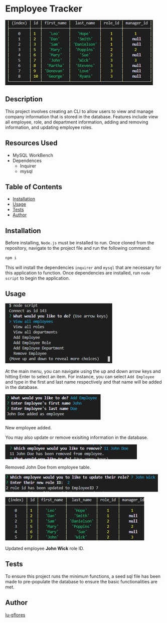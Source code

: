 # Employee Tracker

![Employee Table](Assets/employeeTable.jpg)

## Description 

This project involves creating an CLI to allow users to view and manage company information that is stored in the database. Features include view all employee, role, and department information, adding and removing information, and updating employee roles. 

## Resources Used

* MySQL WorkBench 
* Dependences
  * Inquirer 
  * mysql

## Table of Contents

* [Installation](#installtion)
* [Usage](#usage)
* [Tests](#tests)
* [Author](#author)


## Installation
Before installing, ```Node.js``` must be installed to run.
Once cloned from the repository, navigate to the project file and run the following command:
```javascript
npm i 
```
This will install the dependencies ```inquirer``` and ```mysql``` that are necessary for this application to function.
Once dependencies are installed, run ```node script``` to begin the application.

## Usage

![Main Menu](Assets/mainPrompt.jpg)

At the main menu, you can navigate using the up and down arrow keys and hitting Enter to select an item. 
For instance, you can select ```Add Employee``` and type in the first and last name respectively and that name will be added in the database.


![added new employee](Assets/newEmployee.jpg)

New employee added.

You may also update or remove exisiting information in the database.

![Removing employee](Assets/removing.jpg)

Removed John Doe from employee table.

![Changing Role ID](Assets/update.jpg)

![Update Shown on table](Assets/updatedOnTable.jpg)

Updated employee **John Wick** role ID.

## Tests
To ensure this project runs the minimum functions, a seed sql file has been made to pre-populate the database to ensure the basic functionalities are met. 

## Author

[lu-gflores](https://github.com/lu-gflores)
